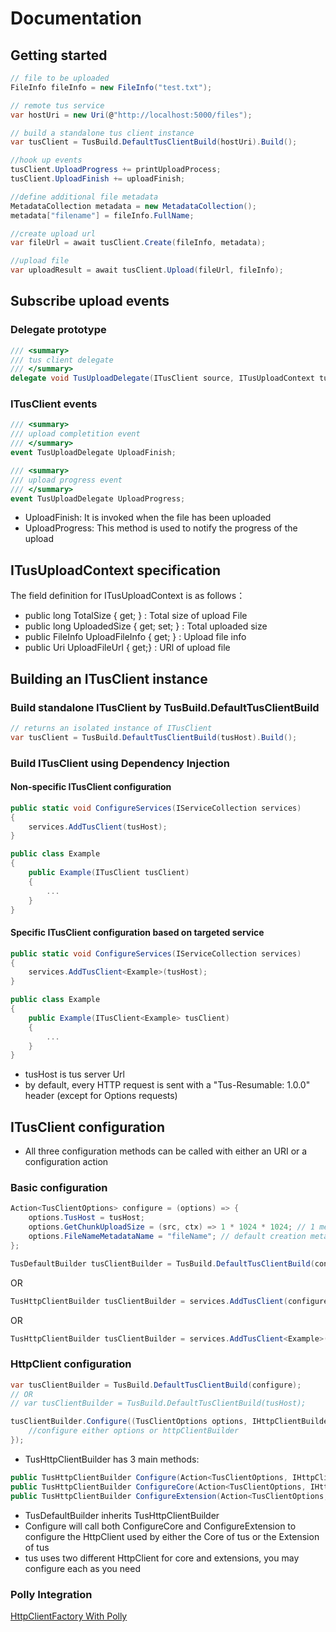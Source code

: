 # Documentation
## Getting started
```C#
// file to be uploaded
FileInfo fileInfo = new FileInfo("test.txt");

// remote tus service
var hostUri = new Uri(@"http://localhost:5000/files");

// build a standalone tus client instance
var tusClient = TusBuild.DefaultTusClientBuild(hostUri).Build();

//hook up events
tusClient.UploadProgress += printUploadProcess;
tusClient.UploadFinish += uploadFinish;

//define additional file metadata 
MetadataCollection metadata = new MetadataCollection();
metadata["filename"] = fileInfo.FullName;

//create upload url
var fileUrl = await tusClient.Create(fileInfo, metadata);

//upload file
var uploadResult = await tusClient.Upload(fileUrl, fileInfo);
```
## Subscribe upload events
### Delegate prototype
```C#
/// <summary>
/// tus client delegate
/// </summary>
delegate void TusUploadDelegate(ITusClient source, ITusUploadContext tusUploadContext);
```
### ITusClient events 
```C#
/// <summary>
/// upload completition event
/// </summary>
event TusUploadDelegate UploadFinish;

/// <summary>
/// upload progress event
/// </summary>
event TusUploadDelegate UploadProgress;
```

* UploadFinish: It is invoked when the file has been uploaded
* UploadProgress: This method is used to notify the progress of the upload

## ITusUploadContext specification

The field definition for ITusUploadContext is as follows：

* public long TotalSize { get; }           : Total size of upload File
* public long UploadedSize { get; set; }   : Total uploaded size
* public FileInfo UploadFileInfo { get; }  : Upload file info
* public Uri UploadFileUrl { get;}         : URl of upload file

## Building an ITusClient instance
### Build standalone ITusClient by TusBuild.DefaultTusClientBuild
```C#
// returns an isolated instance of ITusClient
var tusClient = TusBuild.DefaultTusClientBuild(tusHost).Build(); 
```
###  Build ITusClient using Dependency Injection

#### Non-specific ITusClient configuration
```C#
public static void ConfigureServices(IServiceCollection services)
{
    services.AddTusClient(tusHost);
}
```
```C#
public class Example
{
    public Example(ITusClient tusClient) 
    {
        ...
    }
}
```

#### Specific ITusClient configuration based on targeted service
```C#
public static void ConfigureServices(IServiceCollection services)
{
    services.AddTusClient<Example>(tusHost);
}
```
```C#
public class Example
{
    public Example(ITusClient<Example> tusClient) 
    {
        ...
    }
}
```
* tusHost is tus server Url
* by default, every HTTP request is sent with a "Tus-Resumable: 1.0.0" header (except for Options requests)
## ITusClient configuration
* All three configuration methods can be called with either an URI or a configuration action

### Basic configuration
```C#
Action<TusClientOptions> configure = (options) => {
    options.TusHost = tusHost;
    options.GetChunkUploadSize = (src, ctx) => 1 * 1024 * 1024; // 1 mega byte per upload request
    options.FileNameMetadataName = "fileName"; // default creation metadata
};
```
```C#
TusDefaultBuilder tusClientBuilder = TusBuild.DefaultTusClientBuild(configure);
```
OR
```C#
TusHttpClientBuilder tusClientBuilder = services.AddTusClient(configure);
```
OR
```C#
TusHttpClientBuilder tusClientBuilder = services.AddTusClient<Example>(configure);
```
### HttpClient configuration
```C#
var tusClientBuilder = TusBuild.DefaultTusClientBuild(configure);
// OR
// var tusClientBuilder = TusBuild.DefaultTusClientBuild(tusHost);

tusClientBuilder.Configure((TusClientOptions options, IHttpClientBuilder httpClientBuilder) => {
    //configure either options or httpClientBuilder
});
```
* TusHttpClientBuilder has 3 main methods:
```C#
public TusHttpClientBuilder Configure(Action<TusClientOptions, IHttpClientBuilder> builder);
public TusHttpClientBuilder ConfigureCore(Action<TusClientOptions, IHttpClientBuilder> builder);
public TusHttpClientBuilder ConfigureExtension(Action<TusClientOptions, IHttpClientBuilder> builder);
```
* TusDefaultBuilder inherits TusHttpClientBuilder
* Configure will call both ConfigureCore and ConfigureExtension to configure the HttpClient used by either the Core of tus or the Extension of tus
* tus uses two different HttpClient for core and extensions, you may configure each as you need

### Polly Integration 
[HttpClientFactory With Polly](https://docs.microsoft.com/en-us/aspnet/core/fundamentals/http-requests?view=aspnetcore-3.0#use-polly-based-handlers)